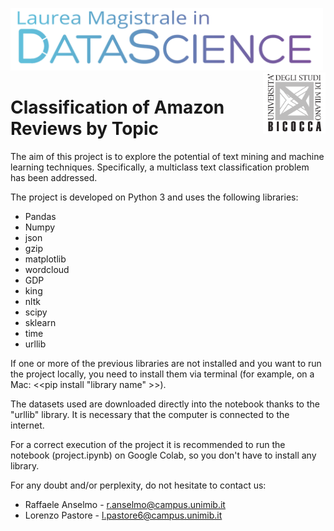 <p float="left">
 <img src="https://github.com/LorenzoPastore/University-Works/blob/master/Advanced%20Machine%20Learning/images/DS%20Logo.png" width = "500"/>
 <img src="https://github.com/LorenzoPastore/University-Works/blob/master/Advanced%20Machine%20Learning/images/Bicocca%20Logo.png" width = "100" align="right"/>
</p>

# Classification of Amazon Reviews by Topic
The aim of this project is to explore the potential of text mining and machine learning techniques. Specifically, a multiclass text classification problem has been addressed.


The project is developed on Python 3 and uses the following libraries:

- Pandas
- Numpy
- json
- gzip 
- matplotlib
- wordcloud
- GDP
- king
- nltk
- scipy
- sklearn
- time
- urllib


If one or more of the previous libraries are not installed and you want to run the project locally, you need to install them via terminal (for example, on a Mac: <<pip install "library name" >>).


The datasets used are downloaded directly into the notebook thanks to the "urllib" library. It is necessary that the computer is connected to the internet.


For a correct execution of the project it is recommended to run the notebook (project.ipynb) on Google Colab, so you don't have to install any library.


For any doubt and/or perplexity, do not hesitate to contact us:
- Raffaele Anselmo - r.anselmo@campus.unimib.it
- Lorenzo Pastore - l.pastore6@campus.unimib.it
